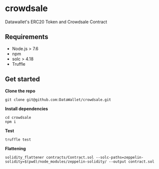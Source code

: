 # crowdsale
Datawallet's ERC20 Token and Crowdsale Contract

## Requirements

* Node.js > 7.6
* npm 
* solc > 4.18
* Truffle 

## Get started

**Clone the repo**

`git clone git@github.com:DataWallet/crowdsale.git`  

**Install dependencies**

`cd crowdsale`  
`npm i `

**Test**

`truffle test`

**Flattening**

`solidity_flattener contracts/Contract.sol --solc-paths=zeppelin-solidity=$(pwd)/node_modules/zeppelin-solidity/ --output contract.sol`


